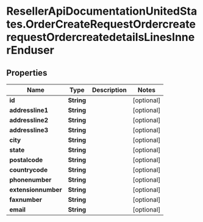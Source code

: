 # ResellerApiDocumentationUnitedStates.OrderCreateRequestOrdercreaterequestOrdercreatedetailsLinesInnerEnduser

## Properties

Name | Type | Description | Notes
------------ | ------------- | ------------- | -------------
**id** | **String** |  | [optional] 
**addressline1** | **String** |  | [optional] 
**addressline2** | **String** |  | [optional] 
**addressline3** | **String** |  | [optional] 
**city** | **String** |  | [optional] 
**state** | **String** |  | [optional] 
**postalcode** | **String** |  | [optional] 
**countrycode** | **String** |  | [optional] 
**phonenumber** | **String** |  | [optional] 
**extensionnumber** | **String** |  | [optional] 
**faxnumber** | **String** |  | [optional] 
**email** | **String** |  | [optional] 


